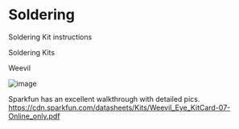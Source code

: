 # Soldering
Soldering Kit instructions

Soldering Kits


Weevil


![image](https://github.com/MetaN3rd/Soldering/assets/173002590/01315386-25d5-47a5-94b4-839f62bd0d6f)

Sparkfun has an excellent walkthrough with detailed pics.
https://cdn.sparkfun.com/datasheets/Kits/Weevil_Eye_KitCard-07-Online_only.pdf



